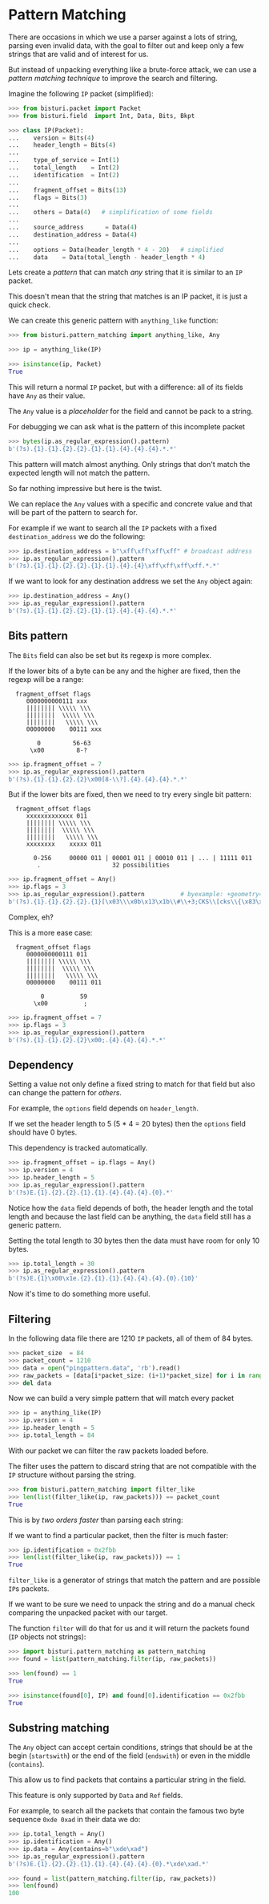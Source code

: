 # Pattern Matching

There are occasions in which we use a parser against a lots of string,
parsing even invalid data, with the goal to filter out and keep only
a few strings that are valid and of interest for us.

But instead of unpacking everything like a brute-force attack,
we can use a *pattern matching technique* to
improve the search and filtering.

Imagine the following `IP` packet (simplified):

```python
>>> from bisturi.packet import Packet
>>> from bisturi.field  import Int, Data, Bits, Bkpt

>>> class IP(Packet):
...    version = Bits(4)
...    header_length = Bits(4)
...
...    type_of_service = Int(1)
...    total_length    = Int(2)
...    identification  = Int(2)
...
...    fragment_offset = Bits(13)
...    flags = Bits(3)
...
...    others = Data(4)   # simplification of some fields
...
...    source_address      = Data(4)
...    destination_address = Data(4)
...
...    options = Data(header_length * 4 - 20)   # simplified
...    data    = Data(total_length - header_length * 4)
```

Lets create a *pattern* that can match *any* string that it is similar
to an `IP` packet.

This doesn't mean that the string that matches is an IP packet, it is
just a quick check.

We can create this generic pattern with `anything_like` function:

```python
>>> from bisturi.pattern_matching import anything_like, Any

>>> ip = anything_like(IP)

>>> isinstance(ip, Packet)
True
```

This will return a normal `IP` packet, but with a difference:
all of its fields have `Any` as their value.

The `Any` value is a *placeholder* for the field and cannot be pack to a string.

For debugging we can ask what is the pattern of this incomplete packet

```python
>>> bytes(ip.as_regular_expression().pattern)
b'(?s).{1}.{1}.{2}.{2}.{1}.{1}.{4}.{4}.{4}.*.*'
```

This pattern will match almost anything. Only strings that don't match
the expected length will not match the pattern.

So far nothing impressive but here is the twist.

We can replace the `Any` values with a specific and concrete value and
that will be part of the pattern to search for.

For example if we want to search all the `IP` packets with a fixed
`destination_address` we do the following:

```python
>>> ip.destination_address = b"\xff\xff\xff\xff" # broadcast address
>>> ip.as_regular_expression().pattern
b'(?s).{1}.{1}.{2}.{2}.{1}.{1}.{4}.{4}\xff\xff\xff\xff.*.*'
```

If we want to look for any destination address we set the `Any` object again:

```python
>>> ip.destination_address = Any()
>>> ip.as_regular_expression().pattern
b'(?s).{1}.{1}.{2}.{2}.{1}.{1}.{4}.{4}.{4}.*.*'
```

## Bits pattern

The `Bits` field can also be set but its regexp is more complex.

If the lower bits of a byte can be any and the higher are fixed,
then the regexp will be a range:

```
  fragment_offset flags
     0000000000111 xxx
     |||||||| \\\\\ \\\
     ||||||||  \\\\\ \\\
     ||||||||   \\\\\ \\\
     00000000    00111 xxx

        0         56-63
      \x00         8-?
```

```python
>>> ip.fragment_offset = 7
>>> ip.as_regular_expression().pattern
b'(?s).{1}.{1}.{2}.{2}\x00[8-\\?].{4}.{4}.{4}.*.*'
```

But if the lower bits are fixed, then we need to try every single bit pattern:

```
  fragment_offset flags
     xxxxxxxxxxxxx 011
     |||||||| \\\\\ \\\
     ||||||||  \\\\\ \\\
     ||||||||   \\\\\ \\\
     xxxxxxxx    xxxxx 011

       0-256     00000 011 | 00001 011 | 00010 011 | ... | 11111 011
        .                    32 possibilities
```

```python
>>> ip.fragment_offset = Any()
>>> ip.flags = 3
>>> ip.as_regular_expression().pattern          # byexample: +geometry=10x300
b'(?s).{1}.{1}.{2}.{2}.{1}[\x03\\\x0b\x13\x1b\\#\\+3;CKS\\[cks\\{\x83\x8b\x93\x9b\xa3\xab\xb3\xbb\xc3\xcb\xd3\xdb\xe3\xeb\xf3\xfb].{4}.{4}.{4}.*.*'
```

Complex, eh?

This is a more ease case:

```
  fragment_offset flags
     0000000000111 011
     |||||||| \\\\\ \\\
     ||||||||  \\\\\ \\\
     ||||||||   \\\\\ \\\
     00000000    00111 011

         0          59
       \x00          ;
```

```python
>>> ip.fragment_offset = 7
>>> ip.flags = 3
>>> ip.as_regular_expression().pattern
b'(?s).{1}.{1}.{2}.{2}\x00;.{4}.{4}.{4}.*.*'
```

## Dependency

Setting a value not only define a fixed string to match for that field
but also can change the pattern for *others*.

For example, the `options` field depends on `header_length`.

If we set the header length to 5 (5 * 4 = 20 bytes) then
the `options` field should have 0 bytes.

This dependency is tracked automatically.

```python
>>> ip.fragment_offset = ip.flags = Any()
>>> ip.version = 4
>>> ip.header_length = 5
>>> ip.as_regular_expression().pattern
b'(?s)E.{1}.{2}.{2}.{1}.{1}.{4}.{4}.{4}.{0}.*'
```

Notice how the `data` field depends of both, the header length
and the total length and because the last field can
be anything, the `data` field still has a generic pattern.

Setting the total length to 30 bytes then the data must have room
for only 10 bytes.

```python
>>> ip.total_length = 30
>>> ip.as_regular_expression().pattern
b'(?s)E.{1}\x00\x1e.{2}.{1}.{1}.{4}.{4}.{4}.{0}.{10}'
```

Now it's time to do something more useful.

## Filtering

In the following data file there are 1210 `IP` packets, all of them of 84 bytes.

```python
>>> packet_size  = 84
>>> packet_count = 1210
>>> data = open("pingpattern.data", 'rb').read()
>>> raw_packets = [data[i*packet_size: (i+1)*packet_size] for i in range(packet_count)]
>>> del data
```

Now we can build a very simple pattern that will match every packet

```python
>>> ip = anything_like(IP)
>>> ip.version = 4
>>> ip.header_length = 5
>>> ip.total_length = 84
```

With our packet we can filter the raw packets loaded before.

The filter uses the pattern
to discard string that are not compatible with the `IP` structure
without parsing the string.

```python
>>> from bisturi.pattern_matching import filter_like
>>> len(list(filter_like(ip, raw_packets))) == packet_count
True
```

This is by *two orders faster* than parsing each string:

If we want to find a particular packet, then the filter is much faster:

```python
>>> ip.identification = 0x2fbb
>>> len(list(filter_like(ip, raw_packets))) == 1
True
```

`filter_like` is a generator of strings that match the pattern and
are possible `IP`s packets.

If we want to be sure we need to unpack the string and do a manual check 
comparing the unpacked packet with our target.

The function `filter` will do that for us and it will return the packets
found (`IP` objects not strings):

```python
>>> import bisturi.pattern_matching as pattern_matching
>>> found = list(pattern_matching.filter(ip, raw_packets))

>>> len(found) == 1
True

>>> isinstance(found[0], IP) and found[0].identification == 0x2fbb
True
```

## Substring matching

The `Any` object can accept certain conditions, strings that should be
at the begin (`startswith`) or the end of the field (`endswith`) or
even in the middle (`contains`).

This allow us to find packets that contains a particular string in the field.

This feature is only supported by `Data` and `Ref` fields.

For example, to search all the packets that contain the famous
two byte sequence `0xde 0xad` in their data we do:

```python
>>> ip.total_length = Any()
>>> ip.identification = Any()
>>> ip.data = Any(contains=b"\xde\xad")
>>> ip.as_regular_expression().pattern
b'(?s)E.{1}.{2}.{2}.{1}.{1}.{4}.{4}.{4}.{0}.*\xde\xad.*'

>>> found = list(pattern_matching.filter(ip, raw_packets))
>>> len(found)
100
```

